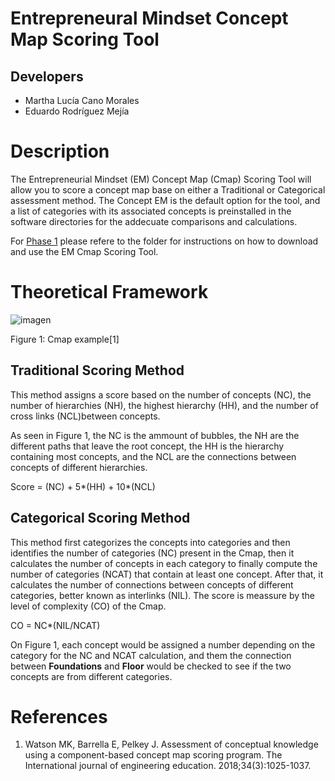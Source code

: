 # Entrepreneural Mindset Concept Map Scoring Tool
## Developers
- Martha Lucía Cano Morales
- Eduardo Rodríguez Mejía
# Description
The Entrepreneurial Mindset (EM) Concept Map (Cmap) Scoring Tool will allow you to score a concept map base on either a Traditional or Categorical assessment method. The Concept EM is the default option for the tool, and a list of categories with its associated concepts is preinstalled in the software directories for the addecuate comparisons and calculations.

For [Phase 1](https://github.com/RMejiaE/EM-Cmap-Scoring-Tool/tree/main/Phase1) please refere to the folder for instructions on how to download and use the EM Cmap Scoring Tool.

# Theoretical Framework
![imagen](https://user-images.githubusercontent.com/78668372/222168066-8f58282b-3591-43e3-a3ed-1d50a78556a4.png)

Figure 1: Cmap example[1]
## Traditional Scoring Method
This method assigns a score based on the number of concepts (NC), the number of hierarchies (NH), the highest hierarchy (HH), and the number of cross links (NCL)between concepts.

As seen in Figure 1, the NC is the ammount of bubbles, the NH are the different paths that leave the root concept, the HH is the hierarchy containing most concepts, and the NCL are the connections between concepts of different hierarchies.

Score = (NC) + 5*(HH) + 10*(NCL)
## Categorical Scoring Method
This method first categorizes the concepts into categories and then identifies the number of categories (NC) present in the Cmap, then it calculates the number of concepts in each category to finally compute the number of categories (NCAT) that contain at least one concept. After that, it calculates the number of  connections between concepts of different categories, better known as interlinks (NIL). The score is meassure by the level of complexity (CO) of the Cmap.

CO = NC*(NIL/NCAT)

On Figure 1, each concept would be assigned a number depending on the category for the NC and NCAT calculation, and them the connection between **Foundations** and **Floor** would be checked to see if the two concepts are from different categories.
# References
1. Watson MK, Barrella E, Pelkey J. Assessment of conceptual knowledge using a component-based concept map scoring program. The International journal of engineering education. 2018;34(3):1025-1037.
